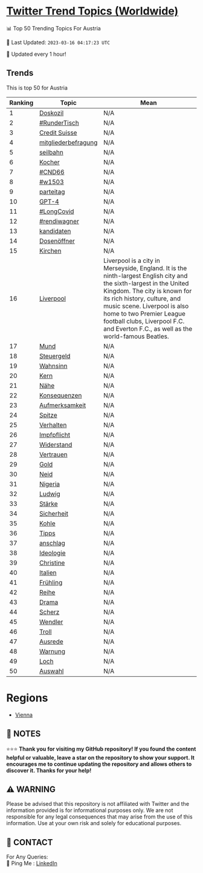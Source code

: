 [Twitter Trend Topics (Worldwide)](https://github.com/ErcinDedeoglu/Twitter-Trend-Topics)
==========


📊 Top 50 Trending Topics For Austria

📆 Last Updated: `2023-03-16 04:17:23 UTC`

🔧 Updated every 1 hour!


## Trends

This is top 50 for Austria

| Ranking | Topic | Mean |
| ------- | ------------ | ------------ |
| 1 | [Doskozil](http://twitter.com/search?q=Doskozil) | N/A |
| 2 | [#RunderTisch](http://twitter.com/search?q=%23RunderTisch) | N/A |
| 3 | [Credit Suisse](http://twitter.com/search?q=Credit+Suisse) | N/A |
| 4 | [mitgliederbefragung](http://twitter.com/search?q=mitgliederbefragung) | N/A |
| 5 | [seilbahn](http://twitter.com/search?q=seilbahn) | N/A |
| 6 | [Kocher](http://twitter.com/search?q=Kocher) | N/A |
| 7 | [#CND66](http://twitter.com/search?q=%23CND66) | N/A |
| 8 | [#w1503](http://twitter.com/search?q=%23w1503) | N/A |
| 9 | [parteitag](http://twitter.com/search?q=parteitag) | N/A |
| 10 | [GPT-4](http://twitter.com/search?q=GPT-4) | N/A |
| 11 | [#LongCovid](http://twitter.com/search?q=%23LongCovid) | N/A |
| 12 | [#rendiwagner](http://twitter.com/search?q=%23rendiwagner) | N/A |
| 13 | [kandidaten](http://twitter.com/search?q=kandidaten) | N/A |
| 14 | [Dosenöffner](http://twitter.com/search?q=Dosen%c3%b6ffner) | N/A |
| 15 | [Kirchen](http://twitter.com/search?q=Kirchen) | N/A |
| 16 | [Liverpool](http://twitter.com/search?q=Liverpool) | Liverpool is a city in Merseyside, England. It is the ninth-largest English city and the sixth-largest in the United Kingdom. The city is known for its rich history, culture, and music scene. Liverpool is also home to two Premier League football clubs, Liverpool F.C. and Everton F.C., as well as the world-famous Beatles. |
| 17 | [Mund](http://twitter.com/search?q=Mund) | N/A |
| 18 | [Steuergeld](http://twitter.com/search?q=Steuergeld) | N/A |
| 19 | [Wahnsinn](http://twitter.com/search?q=Wahnsinn) | N/A |
| 20 | [Kern](http://twitter.com/search?q=Kern) | N/A |
| 21 | [Nähe](http://twitter.com/search?q=N%c3%a4he) | N/A |
| 22 | [Konsequenzen](http://twitter.com/search?q=Konsequenzen) | N/A |
| 23 | [Aufmerksamkeit](http://twitter.com/search?q=Aufmerksamkeit) | N/A |
| 24 | [Spitze](http://twitter.com/search?q=Spitze) | N/A |
| 25 | [Verhalten](http://twitter.com/search?q=Verhalten) | N/A |
| 26 | [Impfpflicht](http://twitter.com/search?q=Impfpflicht) | N/A |
| 27 | [Widerstand](http://twitter.com/search?q=Widerstand) | N/A |
| 28 | [Vertrauen](http://twitter.com/search?q=Vertrauen) | N/A |
| 29 | [Gold](http://twitter.com/search?q=Gold) | N/A |
| 30 | [Neid](http://twitter.com/search?q=Neid) | N/A |
| 31 | [Nigeria](http://twitter.com/search?q=Nigeria) | N/A |
| 32 | [Ludwig](http://twitter.com/search?q=Ludwig) | N/A |
| 33 | [Stärke](http://twitter.com/search?q=St%c3%a4rke) | N/A |
| 34 | [Sicherheit](http://twitter.com/search?q=Sicherheit) | N/A |
| 35 | [Kohle](http://twitter.com/search?q=Kohle) | N/A |
| 36 | [Tipps](http://twitter.com/search?q=Tipps) | N/A |
| 37 | [anschlag](http://twitter.com/search?q=anschlag) | N/A |
| 38 | [Ideologie](http://twitter.com/search?q=Ideologie) | N/A |
| 39 | [Christine](http://twitter.com/search?q=Christine) | N/A |
| 40 | [Italien](http://twitter.com/search?q=Italien) | N/A |
| 41 | [Frühling](http://twitter.com/search?q=Fr%c3%bchling) | N/A |
| 42 | [Reihe](http://twitter.com/search?q=Reihe) | N/A |
| 43 | [Drama](http://twitter.com/search?q=Drama) | N/A |
| 44 | [Scherz](http://twitter.com/search?q=Scherz) | N/A |
| 45 | [Wendler](http://twitter.com/search?q=Wendler) | N/A |
| 46 | [Troll](http://twitter.com/search?q=Troll) | N/A |
| 47 | [Ausrede](http://twitter.com/search?q=Ausrede) | N/A |
| 48 | [Warnung](http://twitter.com/search?q=Warnung) | N/A |
| 49 | [Loch](http://twitter.com/search?q=Loch) | N/A |
| 50 | [Auswahl](http://twitter.com/search?q=Auswahl) | N/A |



# Regions

* [Vienna](</Austria/Vienna.md>)



## 📝 NOTES

⭐⭐⭐ **Thank you for visiting my GitHub repository! If you found the content helpful or valuable, leave a star on the repository to show your support. It encourages me to continue updating the repository and allows others to discover it. Thanks for your help!**


## ⚠️ WARNING

Please be advised that this repository is not affiliated with Twitter and the information provided is for informational purposes only. We are not responsible for any legal consequences that may arise from the use of this information. Use at your own risk and solely for educational purposes.


## 📨 CONTACT

 For Any Queries:  
            🏓 Ping Me : [LinkedIn](https://www.linkedin.com/in/ercindedeoglu/)
